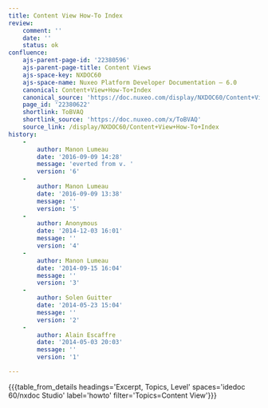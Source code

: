 ```yaml
---
title: Content View How-To Index
review:
    comment: ''
    date: ''
    status: ok
confluence:
    ajs-parent-page-id: '22380596'
    ajs-parent-page-title: Content Views
    ajs-space-key: NXDOC60
    ajs-space-name: Nuxeo Platform Developer Documentation — 6.0
    canonical: Content+View+How-To+Index
    canonical_source: 'https://doc.nuxeo.com/display/NXDOC60/Content+View+How-To+Index'
    page_id: '22380622'
    shortlink: ToBVAQ
    shortlink_source: 'https://doc.nuxeo.com/x/ToBVAQ'
    source_link: /display/NXDOC60/Content+View+How-To+Index
history:
    -
        author: Manon Lumeau
        date: '2016-09-09 14:28'
        message: 'everted from v. '
        version: '6'
    -
        author: Manon Lumeau
        date: '2016-09-09 13:38'
        message: ''
        version: '5'
    -
        author: Anonymous
        date: '2014-12-03 16:01'
        message: ''
        version: '4'
    -
        author: Manon Lumeau
        date: '2014-09-15 16:04'
        message: ''
        version: '3'
    -
        author: Solen Guitter
        date: '2014-05-23 15:04'
        message: ''
        version: '2'
    -
        author: Alain Escaffre
        date: '2014-05-03 20:03'
        message: ''
        version: '1'

---
```

{{{table_from_details headings='Excerpt, Topics, Level' spaces='idedoc 60/nxdoc Studio' label='howto' filter='Topics=Content View'}}}
